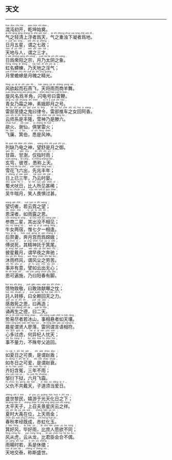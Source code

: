 ## 天文
---
<div>

<p>
<ruby><rb> 混沌初开，乾坤始奠。 </rb> <rt>hùn  dùn  chū  kāi ， qián  kūn  shǐ  diàn 。</rt></ruby><BR>
<ruby><rb> 气之轻清上浮者爲天，气之重浊下凝者爲地。 </rb> <rt>qì  zhī  qīng  qīng  shàng  fú  zhě  wèi  tiān ， qì  zhī  zhòng  zhuó  xià  níng  zhě  wèi  dì 。</rt></ruby><BR>
<ruby><rb> 日月五星，谓之七政； </rb> <rt>rì  yuè  wǔ  xīng ， wèi  zhī  qī  zhèng ；</rt></ruby><BR>
<ruby><rb> 天地与人，谓之三才。 </rb> <rt>tiān  dì  yǔ  rén ， wèi  zhī  sān  cái 。</rt></ruby><BR>
<ruby><rb> 日爲衆阳之宗，月乃太阴之象。 </rb> <rt>rì  wèi  zhòng  yáng  zhī  zōng ， yuè  nǎi  tài  yīn  zhī  xiàng 。</rt></ruby><BR>
<ruby><rb> 虹名螮蝀，乃天地之淫气； </rb> <rt>hóng  míng  dì  dōng ， nǎi  tiān  dì  zhī  yín  qì ；</rt></ruby><BR>
<ruby><rb> 月里蟾蜍是月魄之精光。 </rb> <rt>yuè  lǐ  chán  chú  shì  yuè  pò  zhī  jīng  guāng 。</rt></ruby><BR></p>

<p>
<ruby><rb> 风欲起而石燕飞，天将雨而商羊舞。 </rb> <rt>fēng  yù  qǐ  ér  shí  yàn  fēi ， tiān  jiāng  yǔ  ér  shāng  yáng  wǔ 。</rt></ruby><BR>
<ruby><rb> 旋风名爲羊角，闪电号曰雷鞭。 </rb> <rt>xuán  fēng  míng  wèi  yáng  jiǎo ， shǎn  diàn  hào  yuē  léi  biān 。</rt></ruby><BR>
<ruby><rb> 青女乃霜之神，素娥即月之号。 </rb> <rt>qīng  nǚ  nǎi  shuāng  zhī  shén ， sù  é  jí  yuè  zhī  hào 。</rt></ruby><BR>
<ruby><rb> 雷部至捷之鬼曰律令，雷部推车之女回阿香。 </rb> <rt>léi  bù  zhì  jié  zhī  guǐ  yuē  lǜ  lìng ， léi  bù  tuī  chē  zhī  nǚ  huí  ā  xiāng 。</rt></ruby><BR>
<ruby><rb> 云师系是丰隆，雪神乃是滕六。 </rb> <rt>yún  shī  xì  shì  fēng  lóng ， xuě  shén  nǎi  shì  téng  liù 。</rt></ruby><BR>
<ruby><rb> 歘火、谢仙，俱掌雷火； </rb> <rt>chuā  huǒ 、 xiè  xiān ， jù  zhǎng  léi  huǒ ；</rt></ruby><BR>
<ruby><rb> 飞廉、箕伯，悉是风神。 </rb> <rt>fēi  lián 、 jī  bó ， xī  shì  fēng  shén 。</rt></ruby><BR></p>

<p>
<ruby><rb> 列缺乃电之神，望舒是月之御。 </rb> <rt>liè  quē  nǎi  diàn  zhī  shén ， wàng  shū  shì  yuè  zhī  yù 。</rt></ruby><BR>
<ruby><rb> 甘霖、甘澍，仅指时雨； </rb> <rt>gān  lín 、 gān  shù ， jǐn  zhǐ  shí  yǔ ；</rt></ruby><BR>
<ruby><rb> 玄穹、彼苍，悉称上天。 </rb> <rt>xuán  qióng 、 bǐ  cāng ， xī  chēng  shàng  tiān 。</rt></ruby><BR>
<ruby><rb> 雪花飞六出，先兆丰年； </rb> <rt>xuě  huā  fēi  liù  chū ， xiān  zhào  fēng  nián ；</rt></ruby><BR>
<ruby><rb> 日上已三竿，乃云时晏。 </rb> <rt>rì  shàng  yǐ  sān  gān ， nǎi  yún  shí  yàn 。</rt></ruby><BR>
<ruby><rb> 蜀犬吠日，比人所见甚稀； </rb> <rt>shǔ  quǎn  fèi  rì ， bǐ  rén  suǒ  jiàn  shén  xī ；</rt></ruby><BR>
<ruby><rb> 吴牛喘月，笑人畏惧过甚。 </rb> <rt>wú  niú  chuǎn  yuè ， xiào  rén  wèi  jù  guò  shén 。</rt></ruby><BR></p>

<p>
<ruby><rb> 望切者，若云霓之望； </rb> <rt>wàng  qiè  zhě ， ruò  yún  ní  zhī  wàng ；</rt></ruby><BR>
<ruby><rb> 恩深者，如雨露之恩。 </rb> <rt>ēn  shēn  zhě ， rú  yǔ  lù  zhī  ēn 。</rt></ruby><BR>
<ruby><rb> 参商二星，其出没不相见； </rb> <rt>cān  shāng  èr  xīng ， qí  chū  méi  bù  xiāng  jiàn ；</rt></ruby><BR>
<ruby><rb> 牛女两宿，惟七夕一相逢。 </rb> <rt>niú  nǚ  liǎng  sù ， wéi  qī  xī  yī  xiāng  féng 。</rt></ruby><BR>
<ruby><rb> 后羿妻，奔月宫而爲嫦娥； </rb> <rt>hòu  yì  qī ， bēn  yuè  gōng  ér  wèi  cháng  é ；</rt></ruby><BR>
<ruby><rb> 傅说死，其精神託于箕尾。 </rb> <rt>fù  shuō  sǐ ， qí  jīng  shén  tuō  yú  jī  wěi 。</rt></ruby><BR>
<ruby><rb> 披星戴月，谓早夜之奔驰； </rb> <rt>pī  xīng  dài  yuè ， wèi  zǎo  yè  zhī  bēn  chí ；</rt></ruby><BR>
<ruby><rb> 沐雨栉风，谓风尘之劳苦。 </rb> <rt>mù  yǔ  zhì  fēng ， wèi  fēng  chén  zhī  láo  kǔ 。</rt></ruby><BR>
<ruby><rb> 事非有意，譬如云出无心； </rb> <rt>shì  fēi  yǒu  yì ， pì  rú  yún  chū  wú  xīn ；</rt></ruby><BR>
<ruby><rb> 恩可遍施，乃曰阳春有脚。 </rb> <rt>ēn  kě  biàn  shī ， nǎi  yuē  yáng  chūn  yǒu  jiǎo 。</rt></ruby><BR></p>

<p>
<ruby><rb> 馈物致敬，曰敢效献曝之忱； </rb> <rt>kuì  wù  zhì  jìng ， yuē  gǎn  xiào  xiàn  pù  zhī  chén ；</rt></ruby><BR>
<ruby><rb> 託人转移，曰全赖回天之力。 </rb> <rt>tuō  rén  zhuǎn  yí ， yuē  quán  lài  huí  tiān  zhī  lì 。</rt></ruby><BR>
<ruby><rb> 感救死之恩，曰再造； </rb> <rt>gǎn  jiù  sǐ  zhī  ēn ， yuē  zài  zào ；</rt></ruby><BR>
<ruby><rb> 诵再生之德，曰二天。 </rb> <rt>sòng  zài  shēng  zhī  dé ， yuē  èr  tiān 。</rt></ruby><BR>
<ruby><rb> 势易尽者若冰山，事相悬者如天壤。 </rb> <rt>shì  yì  jǐn  zhě  ruò  bīng  shān ， shì  xiāng  xuán  zhě  rú  tiān  rǎng 。</rt></ruby><BR>
<ruby><rb> 晨星谓贤人廖落，雷同谓言语相符。 </rb> <rt>chén  xīng  wèi  xián  rén  liào  luò ， léi  tóng  wèi  yán  yǔ  xiāng  fú 。</rt></ruby><BR>
<ruby><rb> 心多过虑，何异杞人忧天； </rb> <rt>xīn  duō  guò  lǜ ， hé  yì  qǐ  rén  yōu  tiān ；</rt></ruby><BR>
<ruby><rb> 事不量力，不殊夸父追回。 </rb> <rt>shì  bù  liàng  lì ， bù  shū  kuā  fù  zhuī  huí 。</rt></ruby><BR></p>

<p>
<ruby><rb> 如夏日之可畏，是谓赵盾； </rb> <rt>rú  xià  rì  zhī  kě  wèi ， shì  wèi  zhào  dùn ；</rt></ruby><BR>
<ruby><rb> 如冬日之可爱，是谓赵衰。 </rb> <rt>rú  dōng  rì  zhī  kě  ài ， shì  wèi  zhào  shuāi 。</rt></ruby><BR>
<ruby><rb> 齐妇含冤，三年不雨； </rb> <rt>qí  fù  hán  yuān ， sān  nián  bù  yǔ ；</rt></ruby><BR>
<ruby><rb> 邹衍下狱，六月飞霜。 </rb> <rt>zōu  yǎn  xià  yù ， liù  yuè  fēi  shuāng 。</rt></ruby><BR>
<ruby><rb> 父仇不共戴天，子道须当爱日。 </rb> <rt>fù  chóu  bù  gòng  dài  tiān ， zǐ  dào  xū  dāng  ài  rì 。</rt></ruby><BR></p>

<p>
<ruby><rb> 盛世黎民，嬉游于光天化日之下； </rb> <rt>shèng  shì  lí  mín ， xī  yóu  yú  guāng  tiān  huà  rì  zhī  xià ；</rt></ruby><BR>
<ruby><rb> 太平天子，上召夫景星庆云之祥。 </rb> <rt>tài  píng  tiān  zǐ ， shàng  zhào  fū  jǐng  xīng  qìng  yún  zhī  xiáng 。</rt></ruby><BR>
<ruby><rb> 夏时大禹在位，上天雨金； </rb> <rt>xià  shí  dà  yǔ  zài  wèi ， shàng  tiān  yù  jīn ；</rt></ruby><BR>
<ruby><rb> 春秋孝经既成，赤虹化玉。 </rb> <rt>chūn  qiū  xiào  jīng  jì  chéng ， chì  hóng  huà  yù 。</rt></ruby><BR>
<ruby><rb> 箕好风，毕好雨，比庶人愿欲不同； </rb> <rt>jī  hǎo  fēng ， bì  hǎo  yǔ ， bǐ  shù  rén  yuàn  yù  bù  tóng ；</rt></ruby><BR>
<ruby><rb> 风从虎，云从龙，比君臣会合不偶。 </rb> <rt>fēng  cóng  hǔ ， yún  cóng  lóng ， bǐ  jūn  chén  huì  hé  bù  ǒu 。</rt></ruby><BR>
<ruby><rb> 雨暘时若，系是休徵； </rb> <rt>yǔ  yáng  shí  ruò ， xì  shì  xiū  zhēng ；</rt></ruby><BR>
<ruby><rb> 天地交泰，称斯盛世。 </rb> <rt>tiān  dì  jiāo  tài ， chēng  sī  shèng  shì 。</rt></ruby><BR></p>

</div>
